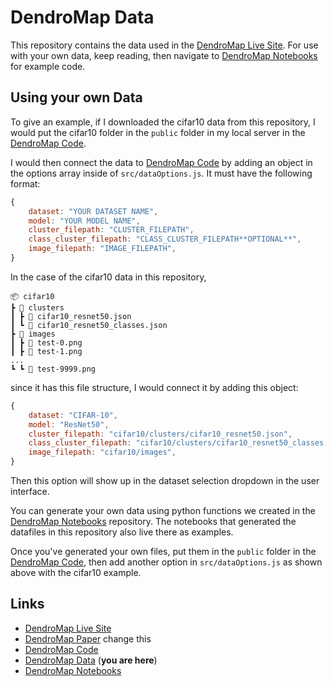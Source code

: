 # DendroMap Data

This repository contains the data used in the [DendroMap Live Site](https://div-lab.github.io/dendromap/). For use with your own data, keep reading, then navigate to [DendroMap Notebooks](https://github.com/div-lab/dendromap-notebooks) for example code.

## Using your own Data

To give an example, if I downloaded the cifar10 data from this repository, I would put the cifar10 folder in the `public` folder in my local server in the [DendroMap Code](https://github.com/div-lab/dendromap).

I would then connect the data to [DendroMap Code](https://github.com/div-lab/dendromap) by adding an object in the options array inside of `src/dataOptions.js`. It must have the following format:

```javascript
{
	dataset: "YOUR DATASET NAME",
	model: "YOUR MODEL NAME",
	cluster_filepath: "CLUSTER_FILEPATH",
	class_cluster_filepath: "CLASS_CLUSTER_FILEPATH**OPTIONAL**",
	image_filepath: "IMAGE_FILEPATH",
}
```

In the case of the cifar10 data in this repository,

```text
📦 cifar10
┣ 📂 clusters
┃ ┣ 📜 cifar10_resnet50.json
┃ ┗ 📜 cifar10_resnet50_classes.json
┣ 📂 images
┃ ┣ 📜 test-0.png
┃ ┣ 📜 test-1.png
...
┗ ┗ 📜 test-9999.png
```

since it has this file structure, I would connect it by adding this object:

```javascript
{
	dataset: "CIFAR-10",
	model: "ResNet50",
	cluster_filepath: "cifar10/clusters/cifar10_resnet50.json",
	class_cluster_filepath: "cifar10/clusters/cifar10_resnet50_classes.json",
	image_filepath: "cifar10/images",
}
```

Then this option will show up in the dataset selection dropdown in the user interface.

You can generate your own data using python functions we created in the [DendroMap Notebooks](https://github.com/div-lab/dendromap-notebooks) repository. The notebooks that generated the datafiles in this repository also live there as examples.

Once you've generated your own files, put them in the `public` folder in the [DendroMap Code](https://github.com/div-lab/dendromap), then add another option in `src/dataOptions.js` as shown above with the cifar10 example.

## Links

-   [DendroMap Live Site](https://div-lab.github.io/dendromap/)
-   [DendroMap Paper](https://arxiv.org/) change this
-   [DendroMap Code](https://github.com/div-lab/dendromap)
-   [DendroMap Data](https://github.com/div-lab/dendromap-data) (**you are here**)
-   [DendroMap Notebooks](https://github.com/div-lab/dendromap-notebooks)
